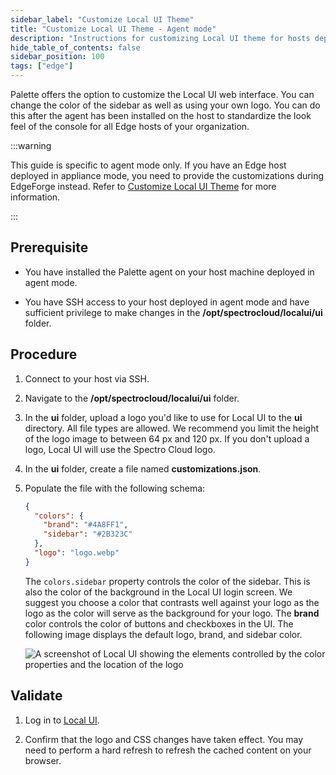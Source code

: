 ```yaml
---
sidebar_label: "Customize Local UI Theme"
title: "Customize Local UI Theme - Agent mode"
description: "Instructions for customizing Local UI theme for hosts deployed in agent mode."
hide_table_of_contents: false
sidebar_position: 100
tags: ["edge"]
---
```


Palette offers the option to customize the Local UI web interface. You can change the color of the sidebar as well as
using your own logo. You can do this after the agent has been installed on the host to standardize the look feel of the
console for all Edge hosts of your organization.

:::warning

This guide is specific to agent mode only. If you have an Edge host deployed in appliance mode, you need to provide the
customizations during EdgeForge instead. Refer to
[Customize Local UI Theme](../../../clusters/edge/local-ui/host-management/theming.md) for more information.

:::

## Prerequisite

- You have installed the Palette agent on your host machine deployed in agent mode.

- You have SSH access to your host deployed in agent mode and have sufficient privilege to make changes in the
  **/opt/spectrocloud/localui/ui** folder.

## Procedure

1. Connect to your host via SSH.

2. Navigate to the **/opt/spectrocloud/localui/ui** folder.

3. In the **ui** folder, upload a logo you'd like to use for Local UI to the **ui** directory. All file types are
   allowed. We recommend you limit the height of the logo image to between 64 px and 120 px. If you don't upload a logo,
   Local UI will use the Spectro Cloud logo.

4. In the **ui** folder, create a file named **customizations.json**.

5. Populate the file with the following schema:

   ```json
   {
     "colors": {
       "brand": "#4A8FF1",
       "sidebar": "#2B323C"
     },
     "logo": "logo.webp"
   }
   ```

   The `colors.sidebar` property controls the color of the sidebar. This is also the color of the background in the
   Local UI login screen. We suggest you choose a color that contrasts well against your logo as the logo as the color
   will serve as the background for your logo. The **brand** color controls the color of buttons and checkboxes in the
   UI. The following image displays the default logo, brand, and sidebar color.

   ![A screenshot of Local UI showing the elements controlled by the color properties and the location of the logo](/cluster_edge_emc_theming.webp)

## Validate

1. Log in to [Local UI](../../../clusters/edge/local-ui/host-management/access-console.md).

2. Confirm that the logo and CSS changes have taken effect. You may need to perform a hard refresh to refresh the cached
   content on your browser.
